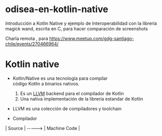 # odisea-en-kotlin-native
Introducción a Kotlin Native y ejemplo de Interoperabilidad con la librería magick wand, escrita en C, para hacer comparación de screenshots

Charla remota , para https://www.meetup.com/gdg-santiago-chile/events/270466964/

# Kotlin native

* Kotlin/Native es una tecnología para compilar  
  código Kotlin a binarios nativos.  
  
  1. Es un [LLVM](https://llvm.org/)  backend para el compilador de Kotlin  
  2. Una nativa implementación de la librería estandar de Kotlin
  
* LLVM es una colección de compiladores y toolchain

* Compilador

| Source | -----> | Machine Code |
